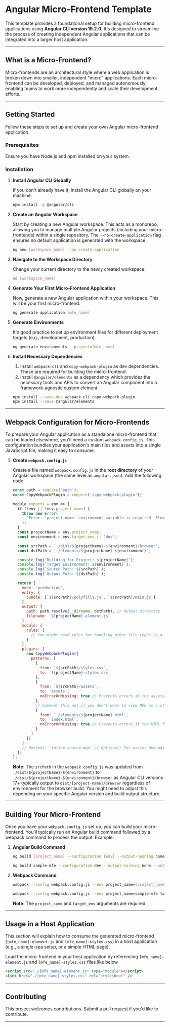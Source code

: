 # Angular Micro-Frontend Template

This template provides a foundational setup for building micro-frontend applications using **Angular CLI version 19.2.0**. It's designed to streamline the process of creating independent Angular applications that can be integrated into a larger host application.

---

## What is a Micro-Frontend?

Micro-frontends are an architectural style where a web application is broken down into smaller, independent "micro" applications. Each micro-frontend can be developed, deployed, and managed autonomously, enabling teams to work more independently and scale their development efforts.

---

## Getting Started

Follow these steps to set up and create your own Angular micro-frontend application.

### Prerequisites

Ensure you have Node.js and npm installed on your system.

### Installation

1.  **Install Angular CLI Globally**

    If you don't already have it, install the Angular CLI globally on your machine:

    ```bash
    npm install -g @angular/cli
    ```

2.  **Create an Angular Workspace**

    Start by creating a new Angular workspace. This acts as a monorepo, allowing you to manage multiple Angular projects (including your micro-frontends) within a single repository. The `--no-create-application` flag ensures no default application is generated with the workspace.

    ```bash
    ng new [workspace_name] --no-create-application
    ```

3.  **Navigate to the Workspace Directory**

    Change your current directory to the newly created workspace:

    ```bash
    cd [workspace_name]
    ```

4.  **Generate Your First Micro-Frontend Application**

    Now, generate a new Angular application within your workspace. This will be your first micro-frontend.

    ```bash
    ng generate application [mfe_name]
    ```

5.  **Generate Environments**

    It's good practice to set up environment files for different deployment targets (e.g., development, production).

    ```bash
    ng generate environments --project=[mfe_name]
    ```

6.  **Install Necessary Dependencies**

    1. Install `webpack-cli` and `copy-webpack-plugin` as dev dependencies. These are required for building the micro-frontend.
    2. Install `@angular/elements` as a dependency which provides the necessary tools and APIs to convert an Angular component into a framework-agnostic custom element.

    ```bash
    npm install --save-dev webpack-cli copy-webpack-plugin
    npm install --save @angular/elements
    ```

---

## Webpack Configuration for Micro-Frontends

To prepare your Angular application as a standalone micro-frontend that can be loaded elsewhere, you'll need a custom `webpack.config.js`. This configuration bundles your application's main files and assets into a single JavaScript file, making it easy to consume.

1.  **Create `webpack.config.js`**

    Create a file named `webpack.config.js` in the **root directory** of your Angular workspace (the same level as `angular.json`). Add the following code:

    ```javascript
    const path = require('path');
    const CopyWebpackPlugin = require('copy-webpack-plugin');
    
    module.exports = env => {
      if (!env || !env.project_name) {
        throw new Error(
          "Error: 'project_name' environment variable is required. Please provide it using --env project_name=<your-project-name>"
        );
      }
      const projectName = env.project_name;
      const environment = env.target_env || 'dev';
    
      const srcPath = `./dist/${projectName}-${environment}/browser`;
      const dstPath = `./elements/${projectName}-${environment}`;
    
      console.log(`Building for Project: ${projectName}`);
      console.log(`Target Environment: ${environment}`);
      console.log(`Source Path: ${srcPath}`);
      console.log(`Output Path: ${dstPath}`);
    
      return {
        mode: 'production',
        entry: {
          bundle: [`${srcPath}/polyfills.js`, `${srcPath}/main.js`]
        },
        output: {
          path: path.resolve(__dirname, dstPath), // Output directory
          filename: `${projectName}-element.js`
        },
        module: {
          rules: [
            // You might need rules for handling other file types (e.g., Babel for older browser support)
          ]
        },
        plugins: [
          new CopyWebpackPlugin({
            patterns: [
              {
                from: `${srcPath}/styles.css`,
                to: `${projectName}-styles.css`
              },
              {
                from: `${srcPath}/assets`,
                to: 'assets',
                noErrorOnMissing: true // Prevents errors if the assets directory does not exist
              },
              // Comment this out if you don't want to view MFE as a standalone app
              {
                from: `./elements/${projectName}.html`,
                to: `index.html`,
                noErrorOnMissing: true // Prevents errors if the HTML file does not exist
              }
            ]
          })
        ]
        // devtool: 'inline-source-map' // Optional: for easier debugging
      };
    };
    ```

    **Note:** The `srcPath` in the `webpack.config.js` was updated from `./dist/${projectName}-${environment}` to `./dist/${projectName}-${environment}/browser` as Angular CLI versions 17+ typically output to `dist/[project-name]/browser` regardless of environment for the browser build. You might need to adjust this depending on your specific Angular version and build output structure.

---

## Building Your Micro-Frontend

Once you have your `webpack.config.js` set up, you can build your micro-frontend. You'll typically run an Angular build command followed by a webpack command to process the output.
Example:

1.  **Angular Build Command**

    ```bash
    ng build [project_name] --configuration [env] --output-hashing none --output-path dist/[project_name]-[env]

    ng build sample-mfe --configuration dev --output-hashing none --output-path dist/sample-mfe-dev
    ```

2.  **Webpack Command**

    ```bash
    webpack --config webpack.config.js --env project_name=[project_name] target_env=[env]

    webpack --config webpack.config.js --env project_name=sample-mfe target_env=dev
    ```

    **Note:** The `project_name` and `target_env` arguments are required

---

## Usage in a Host Application

This section will explain how to consume the generated micro-frontend (`[mfe_name]-element.js` and `[mfe_name]-styles.css`) in a host application (e.g., a single-spa setup, or a simple HTML page).

Load the micro-frontend in your host application by referencing `[mfe_name]-element.js` and `[mfe_name]-styles.css` files like below

```html
<script src="./[mfe_name]-element.js" type="module"></script>
<link href="./[mfe_name]-styles.css" rel="stylesheet" />
```

---

## Contributing

This project welcomes contributions. Submit a pull request if you'd like to contribute.

---
